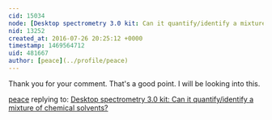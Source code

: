 ```yaml
---
cid: 15034
node: [Desktop spectrometry 3.0 kit: Can it quantify/identify a mixture of chemical solvents?](../notes/peace/07-01-2016/desktop-spectrometry-3-0-kit-can-it-quantify-identify-a-mixture-of-chemical-solvents)
nid: 13252
created_at: 2016-07-26 20:25:12 +0000
timestamp: 1469564712
uid: 481667
author: [peace](../profile/peace)
---
```


Thank you for your comment.  That's a good point.  I will be looking into this.

[peace](../profile/peace) replying to: [Desktop spectrometry 3.0 kit: Can it quantify/identify a mixture of chemical solvents?](../notes/peace/07-01-2016/desktop-spectrometry-3-0-kit-can-it-quantify-identify-a-mixture-of-chemical-solvents)

